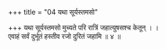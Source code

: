 +++
title = "04 यथा सूर्यस्तमसो"

+++
यथा सूर्यस्तमसो मुच्यते परि रात्रिं जहात्युषसश्च केतून् । ।  
एवाहं सर्वं दुर्भूतं हस्तीव रजो दुरितं जहामि ॥ ४ ॥